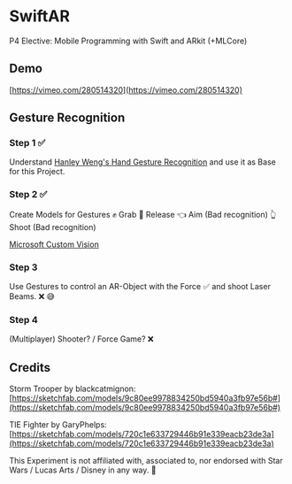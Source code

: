 # SwiftAR
P4 Elective: Mobile Programming with Swift and ARkit (+MLCore)

## Demo
[https://vimeo.com/280514320](https://vimeo.com/280514320)

## Gesture Recognition

### Step 1 ✅
Understand [Hanley Weng's Hand Gesture Recognition](https://github.com/hanleyweng/Gesture-Recognition-101-CoreML-ARKit) and use it as Base for this Project.

### Step 2 ✅
Create Models for Gestures
✊ Grab
🤚 Release
👈 Aim (Bad recognition)
👆 Shoot (Bad recognition)

[Microsoft Custom Vision](https://www.customvision.ai/)

### Step 3
Use Gestures to control an AR-Object with the Force ✅
and shoot Laser Beams. ❌ 😅 

### Step 4
(Multiplayer) Shooter? / Force Game? ❌


## Credits
Storm Trooper by blackcatmignon:
[https://sketchfab.com/models/9c80ee9978834250bd5940a3fb97e56b#](https://sketchfab.com/models/9c80ee9978834250bd5940a3fb97e56b#)

TIE Fighter by GaryPhelps:
[https://sketchfab.com/models/720c1e633729446b91e339eacb23de3a](https://sketchfab.com/models/720c1e633729446b91e339eacb23de3a)

This Experiment is not affiliated with, associated to, nor endorsed with Star Wars / Lucas Arts / Disney in any way. 🙈
